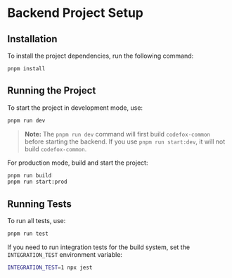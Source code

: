 # Backend Project Setup

## Installation

To install the project dependencies, run the following command:

```bash
pnpm install
```

## Running the Project

To start the project in development mode, use:

```bash
pnpm run dev
```

> **Note:** The `pnpm run dev` command will first build `codefox-common` before starting the backend. If you use `pnpm run start:dev`, it will not build `codefox-common`.

For production mode, build and start the project:

```bash
pnpm run build
pnpm run start:prod
```

## Running Tests

To run all tests, use:

```bash
pnpm run test
```

If you need to run integration tests for the build system, set the `INTEGRATION_TEST` environment variable:

```bash
INTEGRATION_TEST=1 npx jest
```
